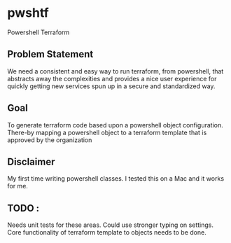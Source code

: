 # pwshtf
Powershell Terraform

## Problem Statement

We need a consistent and easy way to run terraform, from powershell, that abstracts away the complexities and provides a nice user experience for quickly getting new services spun up in a secure and standardized way.

## Goal

To generate terraform code based upon a powershell object configuration. There-by mapping a powershell object to a terraform template that is approved by the organization

## Disclaimer

My first time writing powershell classes. I tested this on a Mac and it works for me. 

## TODO : 

Needs unit tests for these areas.
Could use stronger typing on settings.
Core functionality of terraform template to objects needs to be done.